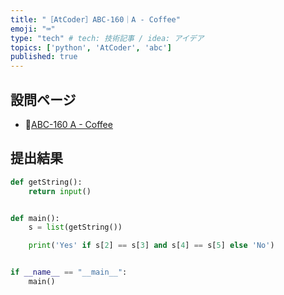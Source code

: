 ```yaml
---
title: "［AtCoder］ABC-160｜A - Coffee"
emoji: "⌨️"
type: "tech" # tech: 技術記事 / idea: アイデア
topics: ['python', 'AtCoder', 'abc']
published: true
---
```


## 設問ページ

- 🔗[ABC-160 A - Coffee](https://atcoder.jp/contests/abc160/tasks/abc160_a)

## 提出結果

```python
def getString():
    return input()


def main():
    s = list(getString())

    print('Yes' if s[2] == s[3] and s[4] == s[5] else 'No')


if __name__ == "__main__":
    main()
```
